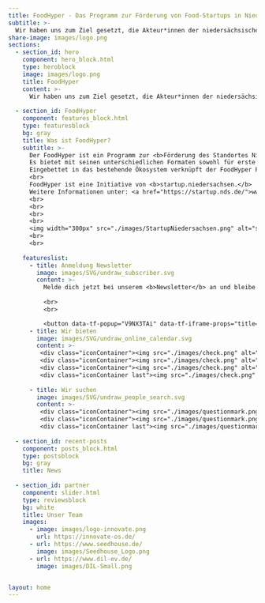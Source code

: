 ```yaml
---
title: FoodHyper - Das Programm zur Förderung von Food-Startups in Niedersachsen.
subtitle: >-
  Wir haben uns zum Ziel gesetzt, die Akteur*innen der niedersächsischen Food-Gründerszene stärker miteinander zu vernetzen und technologische Innovationen in der Lebensmittelbranche zu fördern.
share-image: images/logo.png
sections:
  - section_id: hero
    component: hero_block.html
    type: heroblock
    image: images/logo.png
    title: FoodHyper
    content: >-
      Wir haben uns zum Ziel gesetzt, die Akteur*innen der niedersächsischen Food-Gründerszene stärker miteinander zu vernetzen und (technologische) Innovationen in der Lebensmittelbranche zu fördern.
     
  - section_id: FoodHyper
    component: features_block.html
    type: featuresblock
    bg: gray
    title: Was ist FoodHyper?
    subtitle: >-
      Der FoodHyper ist ein Programm zur <b>Förderung des Standortes Niedersachsens</b> für Gründer*innen und Gründungsinteressierte der Ernährungsbranche. 
      Es bietet mit seinen unterschiedlichen Formaten sowohl für erste Ideen als auch frühphasige Startups <b>Unterstützung bei Produkt, Geschäftsidee und Netzwerk.</b> 
      Eingebettet in das bestehende Ökosystem verknüpft der FoodHyper Programme und Akteur*innen und bietet somit den optimalen Anlaufpunkt für Food-Startups. <br> 
      <br>
      FoodHyper ist eine Initiative von <b>startup.niedersachsen.</b>
      Weitere Informationen unter: <a href="https://startup.nds.de/">www.startup.nds.de</a>
      <br>
      <br>
      <br>
      <br>
      <img width="300px" src="./images/StartupNiedersachsen.png" alt="startup-logo">
      <br>
      <br>
      
    featureslist:
      - title: Anmeldung Newsletter
        image: images/SVG/undraw_subscriber.svg
        content: >-
          Melde dich jetzt bei unserem <b>Newsletter</b> an und bleibe immer auf dem neuesten Stand! Wir berichten als Unterstützer von Food-Startups regelmäßig über die <b>Food-Gründerszene</b>.
        
          <br>
          <br>

          <button data-tf-popup="V9NX3TAi" data-tf-iframe-props="title=Newsletter Anmeldung" style="background: #b99700;border-radius: 3px;border: 2px solid #b99700;box-sizing: border-box;color: #fff;display: inline-block;font-size: 16px;height: 2.5em;line-height: 1.5;padding: 0.5em 30px;-webkit-transition: opacity 0.15s ease-in-out;transition: opacity 0.15s ease-in-out;font-size: 16px;padding: 0.25em 15px;">Anmelden</button><script src="//embed.typeform.com/next/embed.js"></script>
      - title: Wir bieten
        image: images/SVG/undraw_online_calendar.svg
        content: >-
         <div class="iconContainer"><img src="./images/check.png" alt="check" width="40" height="40"> Hackathons für Leute mit Ideen </div>
         <div class="iconContainer"><img src="./images/check.png" alt="check" width="40" height="40"> Bootcamps zur Entwicklung des Geschäftsmodells und technologische Unterstützung für die Weiterentwicklung und Optimierung von Produkten und Prozessen</div>
         <div class="iconContainer"><img src="./images/check.png" alt="check" width="40" height="40"> Individuelle Sprechstunden zu rechtlichen Aspekten der Lebensmittelwirtschaft </div>
         <div class="iconContainer last"><img src="./images/check.png" alt="check" width="40" height="40"> Vernetzung mit Food Paten </div>
         
      - title: Wir suchen
        image: images/SVG/undraw_people_search.svg
        content: >-
         <div class="iconContainer"><img src="./images/questionmark.png" alt="check" width="40" height="40"> Startups</div>
         <div class="iconContainer"><img src="./images/questionmark.png" alt="check" width="40" height="40"> Kopperationspartner*innen & Input-Geber:innen</div>
         <div class="iconContainer last"><img src="./images/questionmark.png" alt="check" width="40" height="40"> Innovative Ideen im Food-Bereich </div>
        
  - section_id: recent-posts
    component: posts_block.html
    type: postsblock
    bg: gray
    title: News
  
  - section_id: partner
    component: slider.html
    type: reviewsblock
    bg: white
    title: Unser Team
    images:
      - image: images/logo-innovate.png
        url: https://innovate-os.de/
      - url: https://www.seedhouse.de/
        image: images/Seedhouse_Logo.png
      - url: https://www.dil-ev.de/
        image: images/DIL-Small.png


layout: home
---
```

